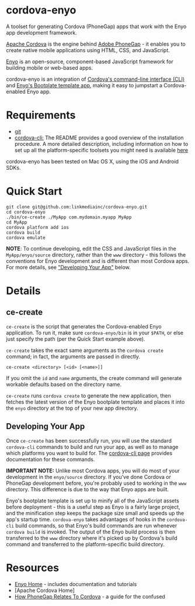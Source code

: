 # cordova-enyo

A toolset for generating Cordova (PhoneGap) apps that work with the Enyo app development framework.

[Apache Cordova](http://cordova.io) is the engine behind [Adobe PhoneGap](http://phonegap.com) - it enables you to create native mobile applications using HTML, CSS, and JavaScript. 

[Enyo](http://enyojs.com) is an open-source, component-based JavaScript framework for building mobile or web-based apps. 

cordova-enyo is an integration of [Cordova's command-line interface (CLI)](https://github.com/apache/cordova-cli) and [Enyo's Bootplate template app](https://github.com/enyojs/bootplate), making it easy to jumpstart a Cordova-enabled Enyo app.


# Requirements

* [git](http://git-scm.com/)
* [cordova-cli:](https://github.com/apache/cordova-cli) The README provides a good overview of the installation procedure. A more detailed description, including information on how to set up all the platform-specific toolsets you might need is available [here](http://photokandy.tumblr.com/post/46289610781/getting-started-with-cordova-cli)

cordova-enyo has been tested on Mac OS X, using the iOS and Android SDKs.


# Quick Start

    git clone git@github.com:linkmediainc/cordova-enyo.git
    cd cordova-enyo
    ./bin/ce-create ./MyApp com.mydomain.myapp MyApp
    cd MyApp  
    cordova platform add ios
    cordova build
    cordova emulate
    
**NOTE**: To continue developing, edit the CSS and JavaScript files in the `MyApp/enyo/source` directory, rather than the `www` directory - this follows the conventions for Enyo development and is different than most Cordova apps. For more details, see ["Developing Your App"](#developing-your-app) below.


# Details

## ce-create

`ce-create` is the script that generates the Cordova-enabled Enyo application. To run it, make sure `cordova-enyo/bin` is in your `$PATH`, or else just specify the path (per the Quick Start example above).

`ce-create` takes the exact same arguments as the `cordova create` command; in fact, the arguments are passed in directly.

    ce-create <directory> [<id> [<name>]]
  
If you omit the `id` and `name` arguments, the create command will generate workable defaults based on the directory name.

`ce-create` runs `cordova create` to generate the new application, then fetches the latest version of the Enyo bootplate template and places it into the `enyo` directory at the top of your new app directory. 

## Developing Your App

Once `ce-create` has been successfully run, you will use the standard `cordova-cli` commands to build and run your app, as well as to manage which platforms you want to build for. The [cordova-cli page](https://github.com/apache/cordova-cli) provides documentation for these commands.

**IMPORTANT NOTE:** Unlike most Cordova apps, you will do most of your development in the `enyo/source` directory. If you've done Cordova or PhoneGap development before, you're probably used to working in the `www` directory. This difference is due to the way that Enyo apps are built. 

Enyo's bootplate template is set up to minify all of the JavaScript assets before deployment - this is a useful step as Enyo is a fairly large project, and the minification step keeps the package size small and speeds up the app's startup time. `cordova-enyo` takes advantages of hooks in the `cordova-cli` build commands, so that Enyo's build commands are run whenever `cordova build` is invoked. The output of the Enyo build process is then transferred to the `www` directory where it's picked up by Cordova's build command and transferred to the platform-specific build directory.


# Resources

* [Enyo Home](http://enyojs.com) - includes documentation and tutorials
* [Apache Cordova Home]
* [How PhoneGap Relates To Cordova](http://phonegap.com/2012/03/19/phonegap-cordova-and-what%E2%80%99s-in-a-name/) - a guide for the confused 